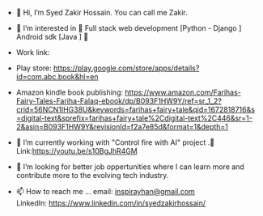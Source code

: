 - 👋 Hi, I’m Syed Zakir Hossain. You can call me Zakir.
- 👀 I’m interested in 💞️ Full stack web development [Python - Django ]  Android sdk [Java ]   💞️                             
- Work link:                                  
- Play store: https://play.google.com/store/apps/details?id=com.abc.book&hl=en

-  Amazon kindle book publishing: https://www.amazon.com/Farihas-Fairy-Tales-Fariha-Falaq-ebook/dp/B093F1HW9Y/ref=sr_1_2?crid=56NCN1IHG38U&keywords=farihas+fairy+tale&qid=1672818716&s=digital-text&sprefix=farihas+fairy+tale%2Cdigital-text%2C446&sr=1-2&asin=B093F1HW9Y&revisionId=f2a7e85d&format=1&depth=1
 
- 🌱 I’m currently working with "Control fire with AI" project .💞️ Link:https://youtu.be/s10BgJhR4GM
-  💞️ I’m looking for better job oppertunities where I can learn more and contribute more to the evolving tech industry.  
- 📫 How to reach me ...
         email: inspirayhan@gmail.com                                 
         LinkedIn: https://www.linkedin.com/in/syedzakirhossain/

